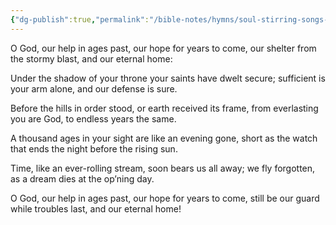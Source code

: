 ```yaml
---
{"dg-publish":true,"permalink":"/bible-notes/hymns/soul-stirring-songs-and-hymns/o-god-our-help/","title":"O God, Our Help","created":"","updated":""}
---
```



O God, our help in ages past,
our hope for years to come,
our shelter from the stormy blast,
and our eternal home:

Under the shadow of your throne
your saints have dwelt secure;
sufficient is your arm alone,
and our defense is sure.

Before the hills in order stood,
or earth received its frame,
from everlasting you are God,
to endless years the same.

A thousand ages in your sight
are like an evening gone,
short as the watch that ends the night
before the rising sun.

Time, like an ever-rolling stream,
soon bears us all away;
we fly forgotten, as a dream
dies at the op’ning day.

O God, our help in ages past,
our hope for years to come,
still be our guard while troubles last,
and our eternal home!